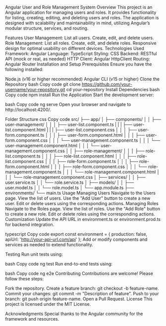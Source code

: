 Angular User and Role Management System
Overview
This project is an Angular application for managing users and roles. It provides functionality for listing, creating, editing, and deleting users and roles. The application is designed with scalability and maintainability in mind, utilizing Angular’s modular structure, services, and routing.

Features
User Management:
List all users.
Create, edit, and delete users.
Role Management:
List all roles.
Create, edit, and delete roles.
Responsive design for optimal usability on different devices.
Technologies Used
Framework: Angular
Language: TypeScript
Styling: CSS
Backend: RESTful API (mock or real, as needed)
HTTP Client: Angular HttpClient
Routing: Angular Router
Installation and Setup
Prerequisites
Ensure you have the following installed:

Node.js (v16 or higher recommended)
Angular CLI (v15 or higher)
Clone the Repository
bash
Copy code
git clone https://github.com/your-username/your-repository.git
cd your-repository
Install Dependencies
bash
Copy code
npm install
Run the Application
Start the development server:

bash
Copy code
ng serve
Open your browser and navigate to http://localhost:4200/.

Folder Structure
css
Copy code
src/
├── app/
│   ├── components/
│   │   ├── user-management/
│   │   │   ├── user-list.component.ts
|   |   |   ├── user-list.component.html
|   |   |   ├── user-list.component.css
│   │   │   ├── user-form.component.ts
│   │   │   ├── user-form.component.html
│   │   │   ├── user-form.component.css
│   │   │   └── user-management.component.ts
│   │   │   └── user-management.component.html
│   │   │   └── user-management.component.css
│   │   ├── role-management/
│   │   │   ├── role-list.component.ts
│   │   │   ├── role-list.component.html
│   │   │   ├── role-list.component.css
│   │   │   ├── role-form.component.ts
│   │   │   ├── role-form.component.html
│   │   │   ├── role-form.component.css
│   │   │   └── role-management.component.ts
│   │   │   └── role-management.component.html
│   │   │   └── role-management.component.css
│   ├── services/
│   │   ├── user.service.ts
│   │   └── role.service.ts
│   ├── models/
│   │   ├── user.model.ts
│   │   └── role.model.ts
│   └── app.module.ts
├── environments/
└── main.ts
Usage
Managing Users
Navigate to the Users page.
View the list of users.
Use the "Add User" button to create a new user.
Edit or delete users using the corresponding actions.
Managing Roles
Navigate to the Roles page.
View the list of roles.
Use the "Add Role" button to create a new role.
Edit or delete roles using the corresponding actions.
Customization
Update the API URL in environment.ts or environment.prod.ts for backend integration.

typescript
Copy code
export const environment = {
  production: false,
  apiUrl: 'http://your-api-url.com/api'
};
Add or modify components and services as needed to extend functionality.

Testing
Run unit tests using:

bash
Copy code
ng test
Run end-to-end tests using:

bash
Copy code
ng e2e
Contributing
Contributions are welcome! Please follow these steps:

Fork the repository.
Create a feature branch: git checkout -b feature-name.
Commit your changes: git commit -m "Description of feature".
Push to your branch: git push origin feature-name.
Open a Pull Request.
License
This project is licensed under the MIT License.

Acknowledgments
Special thanks to the Angular community for the framework and resources.
